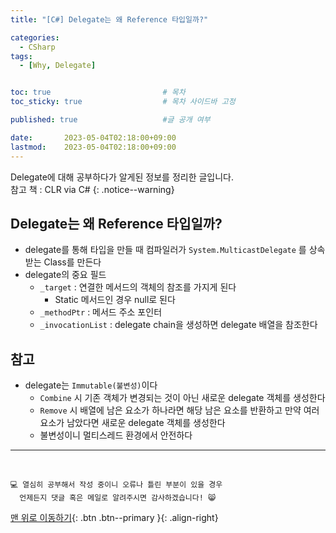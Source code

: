 ```yaml
---
title: "[C#] Delegate는 왜 Reference 타입일까?"

categories:
  - CSharp
tags:
  - [Why, Delegate]


toc: true                         # 목차
toc_sticky: true                  # 목차 사이드바 고정

published: true                   #글 공개 여부

date:       2023-05-04T02:18:00+09:00
lastmod:    2023-05-04T02:18:00+09:00
---
```


<!-- description : 25자에서 160자 사이 -->
Delegate에 대해 공부하다가 알게된 정보를 정리한 글입니다.<br>
참고 책 : CLR via C#
{: .notice--warning}

## Delegate는 왜 Reference 타입일까?

- delegate를 통해 타입을 만들 때 컴파일러가 `System.MulticastDelegate` 를 상속받는 Class를 만든다
- delegate의 중요 필드
  - `_target` : 연결한 메서드의 객체의 참조를 가지게 된다
    - Static 메서드인 경우 null로 된다
  - `_methodPtr` : 메서드 주소 포인터
  - `_invocationList` : delegate chain을 생성하면 delegate 배열을 참조한다

## 참고

- delegate는 `Immutable(불변성)`이다
  - `Combine` 시 기존 객체가 변경되는 것이 아닌 새로운 delegate 객체를 생성한다
  - `Remove` 시 배열에 남은 요소가 하나라면 해당 남은 요소를 반환하고 만약 여러 요소가 남았다면 새로운 delegate 객체를 생성한다
  - 불변성이니 멀티스레드 환경에서 안전하다

***
<br>

    💻 열심히 공부해서 작성 중이니 오류나 틀린 부분이 있을 경우 
      언제든지 댓글 혹은 메일로 알려주시면 감사하겠습니다! 😸


[맨 위로 이동하기](#){: .btn .btn--primary }{: .align-right}